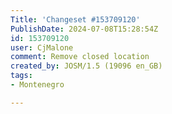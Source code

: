 ```yaml
---
Title: 'Changeset #153709120'
PublishDate: 2024-07-08T15:28:54Z
id: 153709120
user: CjMalone
comment: Remove closed location
created_by: JOSM/1.5 (19096 en_GB)
tags:
- Montenegro

---
```

